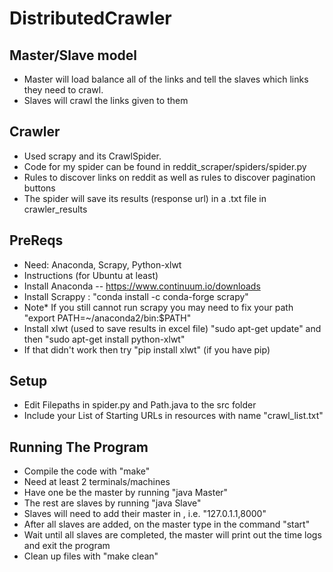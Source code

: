 # DistributedCrawler

## Master/Slave model
 - Master will load balance all of the links and tell the slaves which links they need to crawl. 
 - Slaves will crawl the links given to them

## Crawler
 - Used scrapy and its CrawlSpider.
 - Code for my spider can be found in reddit_scraper/spiders/spider.py 
 - Rules to discover links on reddit as well as rules to discover pagination buttons
 - The spider will save its results (response url) in a .txt file in crawler_results

## PreReqs
 - Need: Anaconda, Scrapy, Python-xlwt
 - Instructions (for Ubuntu at least)
 - Install Anaconda -- https://www.continuum.io/downloads
 - Install Scrappy : "conda install -c conda-forge scrapy"
 - Note* If you still cannot run scrapy you may need to fix your path "export PATH=~/anaconda2/bin:$PATH"
 - Install xlwt (used to save results in excel file) "sudo apt-get update" and then "sudo apt-get install python-xlwt"
 - If that didn't work then try "pip install xlwt" (if you have pip)

## Setup
 - Edit Filepaths in spider.py and Path.java to the src folder
 - Include your List of Starting URLs in resources with name "crawl_list.txt"

## Running The Program
 - Compile the code with "make"
 - Need at least 2 terminals/machines
 - Have one be the master by running "java Master"
 - The rest are slaves by running "java Slave"
 - Slaves will need to add their master in <master ip>,<master port number> i.e. "127.0.1.1,8000"
 - After all slaves are added, on the master type in the command "start"
 - Wait until all slaves are completed, the master will print out the time logs and exit the program
 - Clean up files with "make clean"
